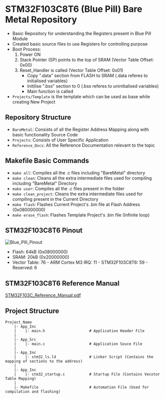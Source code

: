# STM32F103C8T6 (Blue Pill) Bare Metal Repository
  - Basic Repository for understanding the Registers present in Blue Pill Module
  - Created basic source files to use Registers for controlling purpose
  - Boot Process:
      1. Power ON
      2. Stack Pointer (SP) points to the top of SRAM (Vector Table Offset: 0x00)
      3. Reset_Handler is called (Vector Table Offset: 0x01)
         - Copy ".data" section from FLASH to SRAM (.data referes to initialised variables)
         - Initilise ".bss" section to 0 (.bss referes to uninitialised variables)
         - Main function is called
  - `Projects/Template` is the template which can be used as base while creating New Project

## Repository Structure
  - `BareMetal`: Consists of all the Register Address Mapping along with basic functionality Source Code
  - `Projects`: Consists of User Specific Application
  - `Reference_Docs`: All the Reference Documentation relevant to the topic

## Makefile Basic Commands
  - `make all`: Compiles all the .c files including "BareMetal" directory
  - `make clean`: Cleans all the extra intermediate files used for compiling including "BareMetal" Directory
  - `make user`: Compiles all the .c files present in the folder
  - `make clean_project`: Cleans the extra intermediate files used for compiling present in the Current Directory
  - `make flash`: Flashes Current Project's .bin file at Flash Address (0x080000000)
  - `make erase_flash`: Flashes Template Project's .bin file (Infinite loop) 

## STM32F103C8T6 Pinout
![Blue_PIll_Pinout](https://github.com/user-attachments/assets/13d3a619-ac7a-4799-9715-64730e110f1b)
  - Flash: 64kB (0x08000000)
  - SRAM: 20kB (0x20000000)
  - Vector Table: 76
        - ARM Cortex M3 IRQ: 11
        - STM32F103C8T6: 59 
        - Reserved: 6

## STM32F103C8T6 Reference Manual
[STM32F103C_Reference_Manual.pdf](https://github.com/user-attachments/files/17596951/STM32F103C_Reference_Manual.pdf)

## Project Structure
```
Project_Name
    |- App_Inc
    |    |- main.h                    # Application Header File
    |
    |- App_Src
    |    |- main.c                    # Application Souce File
    |
    |- App_Inc
    |    |- stm32_ls.ld               # Linker Script (Contains the mapping of sections to the address)
    |
    |- App_Inc
    |    |- stm32_startup.c           # Startup File (Contains Vecotor Table Mapping)
    |
    |- Makefile                       # Automation File (Used for compilation and flashing)
```
